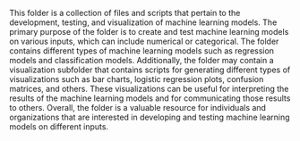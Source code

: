 This folder is a collection of files and scripts that pertain to the development, testing, and visualization of machine learning models. 
The primary purpose of the folder is to create and test machine learning models on various inputs, which can include numerical or categorical. 
The folder contains different types of machine learning models such as regression models and classification models. Additionally, 
the folder may contain a visualization subfolder that contains scripts for generating different 
types of visualizations such as bar charts, logistic regression plots, confusion matrices, and others. These visualizations can be 
useful for interpreting the results of the machine learning models and for communicating those results to others. Overall, the folder 
is a valuable resource for individuals and organizations that are interested in developing and testing machine learning models on different inputs.
